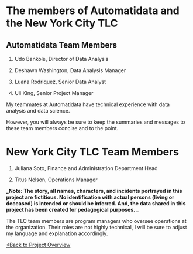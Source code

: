 # The members of Automatidata and the New York City TLC

## Automatidata Team Members
1. Udo Bankole, Director of Data Analysis

2. Deshawn Washington, Data Analysis Manager

3. Luana Rodriquez, Senior Data Analyst

3. Uli King, Senior Project Manager

My teammates at Automatidata have technical experience with data analysis and data science. 

However, you will always be sure to keep the summaries and messages to these team members concise and to the point. 

# New York City TLC Team Members
1. Juliana Soto, Finance and Administration Department Head

2. Titus Nelson, Operations Manager

**_Note: The story, all names, characters, and incidents portrayed in this project are fictitious. 
No identification with actual persons (living or deceased) is intended or should be inferred. And, the data shared in this project has been created for pedagogical purposes. _**

The TLC team members are program managers who oversee operations at the organization. Their roles are not highly technical, I will be sure to adjust my language and explanation accordingly.

[<Back to Project Overview](Project_Overview.md)